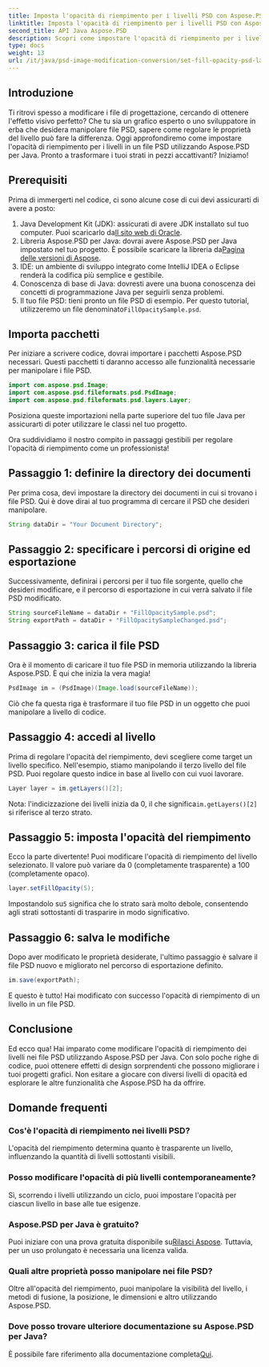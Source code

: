 ```yaml
---
title: Imposta l'opacità di riempimento per i livelli PSD con Aspose.PSD Java
linktitle: Imposta l'opacità di riempimento per i livelli PSD con Aspose.PSD Java
second_title: API Java Aspose.PSD
description: Scopri come impostare l'opacità di riempimento per i livelli PSD utilizzando Aspose.PSD per Java in questa guida passo passo. Migliora i tuoi progetti di progettazione grafica in modo efficiente.
type: docs
weight: 13
url: /it/java/psd-image-modification-conversion/set-fill-opacity-psd-layers/
---
```

## Introduzione
Ti ritrovi spesso a modificare i file di progettazione, cercando di ottenere l'effetto visivo perfetto? Che tu sia un grafico esperto o uno sviluppatore in erba che desidera manipolare file PSD, sapere come regolare le proprietà del livello può fare la differenza. Oggi approfondiremo come impostare l'opacità di riempimento per i livelli in un file PSD utilizzando Aspose.PSD per Java. Pronto a trasformare i tuoi strati in pezzi accattivanti? Iniziamo!
## Prerequisiti
Prima di immergerti nel codice, ci sono alcune cose di cui devi assicurarti di avere a posto:
1.  Java Development Kit (JDK): assicurati di avere JDK installato sul tuo computer. Puoi scaricarlo da[Il sito web di Oracle](https://www.oracle.com/java/technologies/javase-downloads.html).
2.  Libreria Aspose.PSD per Java: dovrai avere Aspose.PSD per Java impostato nel tuo progetto. È possibile scaricare la libreria da[Pagina delle versioni di Aspose](https://releases.aspose.com/psd/java/).
3. IDE: un ambiente di sviluppo integrato come IntelliJ IDEA o Eclipse renderà la codifica più semplice e gestibile.
4. Conoscenza di base di Java: dovresti avere una buona conoscenza dei concetti di programmazione Java per seguirli senza problemi.
5.  Il tuo file PSD: tieni pronto un file PSD di esempio. Per questo tutorial, utilizzeremo un file denominato`FillOpacitySample.psd`.
## Importa pacchetti
Per iniziare a scrivere codice, dovrai importare i pacchetti Aspose.PSD necessari. Questi pacchetti ti daranno accesso alle funzionalità necessarie per manipolare i file PSD.
```java
import com.aspose.psd.Image;
import com.aspose.psd.fileformats.psd.PsdImage;
import com.aspose.psd.fileformats.psd.layers.Layer;
```
Posiziona queste importazioni nella parte superiore del tuo file Java per assicurarti di poter utilizzare le classi nel tuo progetto.

Ora suddividiamo il nostro compito in passaggi gestibili per regolare l'opacità di riempimento come un professionista!
## Passaggio 1: definire la directory dei documenti
Per prima cosa, devi impostare la directory dei documenti in cui si trovano i file PSD. Qui è dove dirai al tuo programma di cercare il PSD che desideri manipolare.
```java
String dataDir = "Your Document Directory";
```
## Passaggio 2: specificare i percorsi di origine ed esportazione
Successivamente, definirai i percorsi per il tuo file sorgente, quello che desideri modificare, e il percorso di esportazione in cui verrà salvato il file PSD modificato.
```java
String sourceFileName = dataDir + "FillOpacitySample.psd";
String exportPath = dataDir + "FillOpacitySampleChanged.psd";
```
## Passaggio 3: carica il file PSD
Ora è il momento di caricare il tuo file PSD in memoria utilizzando la libreria Aspose.PSD. È qui che inizia la vera magia!
```java
PsdImage im = (PsdImage)(Image.load(sourceFileName));
```
Ciò che fa questa riga è trasformare il tuo file PSD in un oggetto che puoi manipolare a livello di codice.
## Passaggio 4: accedi al livello
Prima di regolare l'opacità del riempimento, devi scegliere come target un livello specifico. Nell'esempio, stiamo manipolando il terzo livello del file PSD. Puoi regolare questo indice in base al livello con cui vuoi lavorare.
```java
Layer layer = im.getLayers()[2];
```
 Nota: l'indicizzazione dei livelli inizia da 0, il che significa`im.getLayers()[2]` si riferisce al terzo strato.
## Passaggio 5: imposta l'opacità del riempimento
Ecco la parte divertente! Puoi modificare l'opacità di riempimento del livello selezionato. Il valore può variare da 0 (completamente trasparente) a 100 (completamente opaco).
```java
layer.setFillOpacity(5);
```
 Impostandolo su`5` significa che lo strato sarà molto debole, consentendo agli strati sottostanti di trasparire in modo significativo.
## Passaggio 6: salva le modifiche
Dopo aver modificato le proprietà desiderate, l'ultimo passaggio è salvare il file PSD nuovo e migliorato nel percorso di esportazione definito.
```java
im.save(exportPath);
```
E questo è tutto! Hai modificato con successo l'opacità di riempimento di un livello in un file PSD.
## Conclusione
Ed ecco qua! Hai imparato come modificare l'opacità di riempimento dei livelli nei file PSD utilizzando Aspose.PSD per Java. Con solo poche righe di codice, puoi ottenere effetti di design sorprendenti che possono migliorare i tuoi progetti grafici. Non esitare a giocare con diversi livelli di opacità ed esplorare le altre funzionalità che Aspose.PSD ha da offrire.
## Domande frequenti
### Cos'è l'opacità di riempimento nei livelli PSD?
L'opacità del riempimento determina quanto è trasparente un livello, influenzando la quantità di livelli sottostanti visibili.
### Posso modificare l'opacità di più livelli contemporaneamente?
Sì, scorrendo i livelli utilizzando un ciclo, puoi impostare l'opacità per ciascun livello in base alle tue esigenze.
### Aspose.PSD per Java è gratuito?
 Puoi iniziare con una prova gratuita disponibile su[Rilasci Aspose](https://releases.aspose.com/). Tuttavia, per un uso prolungato è necessaria una licenza valida.
### Quali altre proprietà posso manipolare nei file PSD?
Oltre all'opacità del riempimento, puoi manipolare la visibilità del livello, i metodi di fusione, la posizione, le dimensioni e altro utilizzando Aspose.PSD.
### Dove posso trovare ulteriore documentazione su Aspose.PSD per Java?
 È possibile fare riferimento alla documentazione completa[Qui](https://reference.aspose.com/psd/java/).